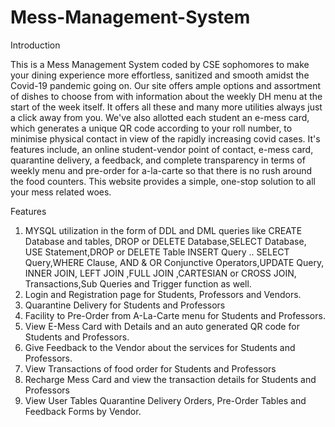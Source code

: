 # Mess-Management-System

Introduction

This is a Mess Management System coded by CSE sophomores to make your dining experience more effortless, sanitized and smooth amidst the Covid-19 pandemic going on. 
Our site offers ample options and assortment of dishes to choose from with information about the weekly DH menu at the start of the week itself. It offers all these 
and many more utilities always just a click away from you. We've also allotted each student an e-mess card, which generates a unique QR code according to your roll 
number, to minimise physical contact in view of the rapidly increasing covid cases. It's features include, an online student-vendor point of contact, e-mess card, 
quarantine delivery, a feedback, and complete transparency in terms of weekly menu and pre-order for a-la-carte so that there is no rush around the food counters. 
This website provides a simple, one-stop solution to all your mess related woes.

Features

  1. MYSQL utilization in the form of DDL and DML queries like CREATE Database and tables, DROP or DELETE Database,SELECT Database, USE Statement,DROP or DELETE Table 
  INSERT Query .. SELECT Query,WHERE Clause, AND & OR Conjunctive Operators,UPDATE Query, INNER JOIN, LEFT JOIN ,FULL JOIN ,CARTESIAN or CROSS JOIN, Transactions,Sub 
  Queries and Trigger function as well.
  2. Login and Registration page for Students, Professors and Vendors.
  3. Quarantine Delivery for Students and Professors
  4. Facility to Pre-Order from A-La-Carte menu for Students and Professors.
  5. View E-Mess Card with Details and an auto generated QR code  for Students and Professors.
  6. Give Feedback to the Vendor about the services for Students and Professors.
  7. View Transactions of food order for Students and Professors
  8. Recharge Mess Card and view the transaction details for Students and Professors 
  9. View User Tables Quarantine Delivery Orders, Pre-Order Tables and Feedback Forms by Vendor.

